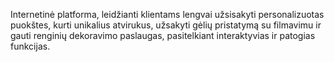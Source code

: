 Internetinė platforma, leidžianti klientams lengvai užsisakyti personalizuotas puokštes, kurti unikalius atvirukus, užsakyti gėlių pristatymą su filmavimu ir gauti renginių dekoravimo paslaugas, pasitelkiant interaktyvias ir patogias funkcijas.